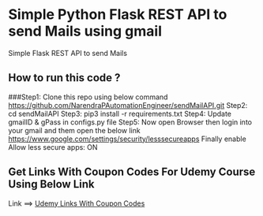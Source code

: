 # Simple Python Flask REST API to send Mails using gmail

Simple Flask REST API to send Mails

## How to run this code ?
###Step1: Clone this repo using below command
   https://github.com/NarendraPAutomationEngineer/sendMailAPI.git
Step2:
  cd sendMailAPI
Step3:
  pip3 install -r requirements.txt
Step4:
  Update gmailID & gPass in configs.py file
Step5:
  Now open Browser then login into your gmail and them open the below link
  https://www.google.com/settings/security/lesssecureapps
  Finally   enable  Allow less secure apps: ON

## Get Links With Coupon Codes For Udemy Course Using Below Link
Link ==> [Udemy Links With Coupon Codes](https://www.youtube.com/watch?v=dg6hltm8VEE&t=0s)
